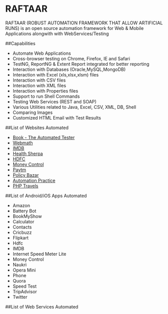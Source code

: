 # RAFTAAR

RAFTAAR (ROBUST AUTOMATION FRAMEWORK THAT ALLOW ARTIFICIAL RUNS) is an open source automation framework for Web & Mobile Applications alongwith with WebServices/Testing 

##Capabilities

 - Automate Web Applications
 - Cross-browser testing on Chrome, Firefox, IE and Safari
 - TestNG, ReportNG & Extent Report integrated for better reporting
 - Interaction with Databases (Oracle,MySQL,MongoDB)
 - Interaction with Excel (xls,xlsx,xlsm) files
 - Interaction with CSV files
 - Interaction with XML files
 - Interaction with Properties files
 - Support to run Shell Commands
 - Testing Web Services (REST and SOAP)
 - Various Utilities related to Java, Excel, CSV, XML, DB, Shell  
 - Comparing Images
 - Customized HTML Email with Test Results
 
##List of Websites Automated

- [Book - The Automated Tester](http://book.theautomatedtester.co.uk/)
- [Webmath](http://www.webmath.com/)
- [IMDB](http://www.imdb.com/)
- [Health Sherpa](https://www.healthsherpa.com/)
- [HDFC](http://www.hdfcbank.com/)
- [Money Control](http://www.moneycontrol.com/)
- [Paytm](https://paytm.com/)
- [Policy Bazar](https://www.policybazaar.com/)
- [Automation Practice](http://automationpractice.com/)
- [PHP Travels](https://phptravels.com/demo/)

##List of Android/iOS Apps Automated

- Amazon
- Battery Bot
- BookMyShow
- Calculator
- Contacts
- Cricbuzz
- Flipkart
- Hdfc
- IMDB
- Internet Speed Meter Lite
- Money Control
- Naukri
- Opera Mini
- Phone
- Quora
- Speed Test
- TripAdvisor
- Twitter

##List of Web Services Automated